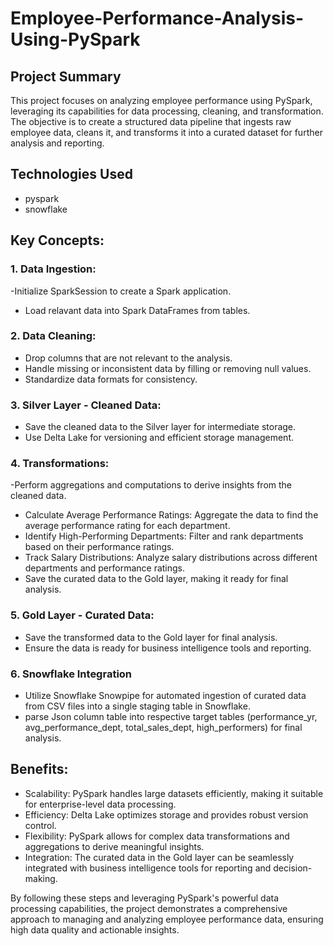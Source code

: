 # Employee-Performance-Analysis-Using-PySpark
## Project Summary
This project focuses on analyzing employee performance using PySpark, leveraging its capabilities for data processing, cleaning, and transformation. The objective is to create a structured data pipeline that ingests raw employee data, cleans it, and transforms it into a curated dataset for further analysis and reporting.
## Technologies Used
- pyspark
- snowflake
## Key Concepts:
### 1.	Data Ingestion:
  -Initialize SparkSession to create a Spark application.
 - Load relavant data into  Spark DataFrames from tables.
### 2.	Data Cleaning:
 - Drop columns that are not relevant to the analysis.
- Handle missing or inconsistent data by filling or removing null values.
- Standardize data formats for consistency.
### 3.	Silver Layer - Cleaned Data:
 - Save the cleaned data to the Silver layer for intermediate storage.
 - Use Delta Lake for versioning and efficient storage management.
### 4.	Transformations:
  -Perform aggregations and computations to derive insights from the cleaned data.
  - Calculate Average Performance Ratings: Aggregate the data to find the average performance rating for each department.
- Identify High-Performing Departments: Filter and rank departments based on their performance ratings.
- Track Salary Distributions: Analyze salary distributions across different departments and performance ratings.
- Save the curated data to the Gold layer, making it ready for final analysis.
### 5.	Gold Layer - Curated Data:
 - Save the transformed data to the Gold layer for final analysis.
 - Ensure the data is ready for business intelligence tools and reporting.
 ### 6. Snowflake Integration

- Utilize Snowflake Snowpipe for automated ingestion of curated data from CSV files into a single staging table in Snowflake.
- parse Json column table  into respective target  tables (performance_yr, avg_performance_dept, total_sales_dept, high_performers) for final analysis.

## Benefits:
-	Scalability: PySpark handles large datasets efficiently, making it suitable for enterprise-level data processing.
-	Efficiency: Delta Lake optimizes storage and provides robust version control.
-	Flexibility: PySpark allows for complex data transformations and aggregations to derive meaningful insights.
- Integration: The curated data in the Gold layer can be seamlessly integrated with business intelligence tools for reporting and decision-making.

By following these steps and leveraging PySpark's powerful data processing capabilities, the project demonstrates a comprehensive approach to managing and analyzing employee performance data, ensuring high data quality and actionable insights.

